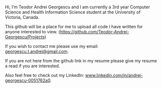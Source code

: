 Hi, I’m Teodor Andrei Georgescu and I am currently a 3rd year Computer Science and Health Information Science student at the University of Victoria, Canada.

This github will be a place for me to upload all code I have written for anyone interested to view. (https://github.com/Teodor-Andrei-Georgescu/Projects)

If you wish to contact me please use my email: georgescu.t.andrei@gmail.com.

If you are not here from the github link in my resume please give my resume a read if you are interested.

Also feel free to check out my LinkedIn: www.linkedin.com/in/andrei-georgescu-0051762a0.
